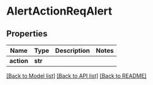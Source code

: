 # AlertActionReqAlert

## Properties
Name | Type | Description | Notes
------------ | ------------- | ------------- | -------------
**action** | **str** |  | 

[[Back to Model list]](../README.md#documentation-for-models) [[Back to API list]](../README.md#documentation-for-api-endpoints) [[Back to README]](../README.md)


